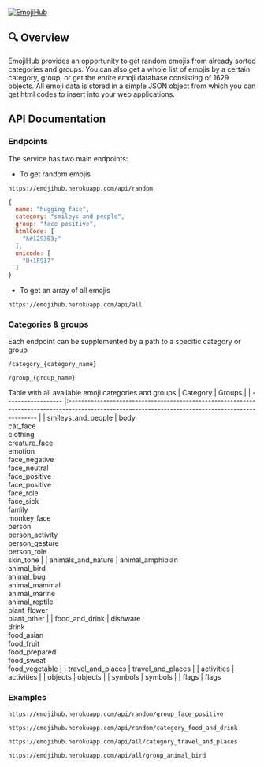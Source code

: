 
<a href="https://emojihub.herokuapp.com/"><img src="https://i.ibb.co/Cht49d8/Screenshot-15.jpg" alt="EmojiHub" border="0" style="{margin: 0 auto; width: 100%;}" /></a>

## :mag: Overview
EmojiHub provides an opportunity to get random emojis from already sorted categories and groups. You can also get a whole list of emojis by a certain category, group, or get the entire emoji database consisting of 1629 objects. All emoji data is stored in a simple JSON object from which you can get html codes to insert into your web applications.

## API Documentation
### Endpoints
The service has two main endpoints:
- To get random emojis
```
https://emojihub.herokuapp.com/api/random
```
```js
{
  name: "hugging face",
  category: "smileys and people",
  group: "face positive",
  htmlCode: [
    "&#129303;"
  ],
  unicode: [
    "U+1F917"
  ]
}
```
- To get an array of all emojis
```
https://emojihub.herokuapp.com/api/all
```
### Categories & groups
Each endpoint can be supplemented by a path to a specific category or group
```
/category_{category_name}
```
```
/group_{group_name}
```

Table with all available emoji categories and groups
| Category           | Groups                                                                                                                                             |
| ------------------ |:-------------------------------------------------------------------------------------------------------------------------------------------------- |
| smileys_and_people | body<br>cat_face<br>clothing<br>creature_face<br>emotion<br>face_negative<br>face_neutral<br>face_positive<br>face_positive<br>face_role<br>face_sick<br>family<br>monkey_face<br>person<br>person_activity<br>person_gesture<br>person_role<br>skin_tone |
| animals_and_nature | animal_amphibian<br>animal_bird<br>animal_bug<br>animal_mammal<br>animal_marine<br>animal_reptile<br>plant_flower<br>plant_other                                                                                                                                                |
| food_and_drink     | dishware<br>drink<br>food_asian<br>food_fruit<br>food_prepared<br>food_sweat<br>food_vegetable                                                                                                                                                    |
| travel_and_places  | travel_and_places                                                                                                                                                   |
| activities         | activities                                                                                                                                                   |
| objects            | objects                                                                                                                                                   |
| symbols            | symbols                                                                                                                                                   |
| flags              | flags  

### Examples
```
https://emojihub.herokuapp.com/api/random/group_face_positive
```
```
https://emojihub.herokuapp.com/api/random/category_food_and_drink
```
```
https://emojihub.herokuapp.com/api/all/category_travel_and_places
```
```
https://emojihub.herokuapp.com/api/all/group_animal_bird
```
